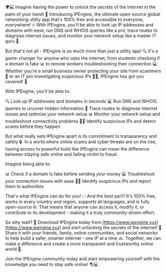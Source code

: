 🌍💻 Imagine having the power to unlock the secrets of the internet in the palm of your hand! 📡 Introducing IPEngine, the ultimate open-source global networking utility app that's 100% free and accessible to everyone, everywhere! 🔥 With IPEngine, you'll be able to look up IP addresses and domains with ease, run DNS and WHOIS queries like a pro, trace routes to diagnose internet issues, and monitor your network setup like a master IT guru 🤖.

But that's not all - IPEngine is so much more than just a utility app! 🔍 It's a game-changer for anyone who uses the internet, from students checking if a domain is fake 📊 to remote workers troubleshooting their connection 💻. Whether you're a small business owner protecting your site from scammers 👮 or an IT pro investigating suspicious IPs 🕵️‍♀️, IPEngine has got you covered! 🚀

With IPEngine, you'll be able to:

🔍 Look up IP addresses and domains in seconds
💻 Run DNS and WHOIS queries to uncover hidden information
📍 Trace routes to diagnose internet issues and optimize your network setup
📊 Monitor your network setup and troubleshoot connectivity problems
🕵️‍♀️ Identify suspicious IPs and detect scams before they happen

But what really sets IPEngine apart is its commitment to transparency and safety 🔒. In a world where online scams and cyber threats are on the rise, having access to powerful tools like IPEngine can mean the difference between staying safe online and falling victim to fraud.

Imagine being able to:

📊 Check if a domain is fake before sending your money
💻 Troubleshoot your connection issues with ease
🕵️‍♀️ Identify suspicious IPs and report them to authorities

That's what IPEngine can do for you! 💥 And the best part? It's 100% free, works in every country and region, supports all languages, and is fully open-source 🌐. That means that anyone can access it, modify it, or contribute to its development - making it a truly community-driven effort.

So why wait? 💪 Download IPEngine today from [https://www.ipengine.xyz](https://www.ipengine.xyz) and start unlocking the secrets of the internet! 🚀 Share it with your friends, family, online communities, and social networks to help build a safer, smarter internet - one IP at a time 🔜. Together, we can make a difference and create a more transparent and trustworthy online world 💫.

Join the IPEngine community today and start empowering yourself with the knowledge you need to stay safe online! 🌎💻